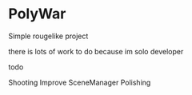 # PolyWar
Simple rougelike project

there is lots of work to do because im solo developer

todo

Shooting
Improve SceneManager
Polishing
